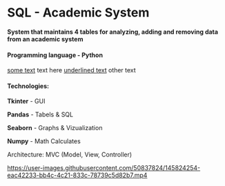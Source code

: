 # SQL - **Academic System**

**System that maintains 4 tables for analyzing, adding and removing data from an academic system**

#### **Programming language** - Python
<u>some text</u>
text here <span style="text-decoration: underline">underlined text</span> other text


#### **Technologies:**
  **Tkinter** - GUI

  **Pandas** - Tabels & SQL

  **Seaborn** - Graphs & Vizualization

  **Numpy** - Math Calculates


Architecture: MVC (Model, View, Controller)
 


https://user-images.githubusercontent.com/50837824/145824254-eac42233-bb4c-4c21-833c-78739c5d82b7.mp4

